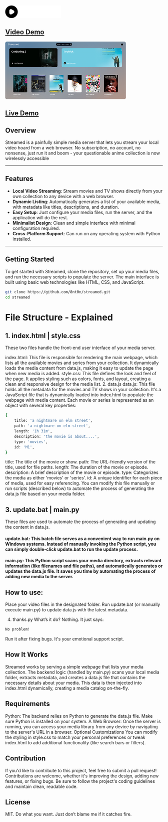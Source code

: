 ![Icon](https://raw.githubusercontent.com/8nt0n/streamed/main/src/icon.png)


## [Video Demo](https://www.youtube.com/watch?v=EzZ0E9ARLbg)

![Screenshot](https://raw.githubusercontent.com/8nt0n/8nt0n/refs/heads/main/github%20desc/demo_screenshot.png)

## [Live Demo](https://streamed-demo.netlify.app/)

## Overview

Streamed is a painfully simple media server that lets you stream your local video hoard from a web browser. No subscription, no account, no nonsense, just run it and boom - your questionable anime collection is now wirelessly accessible

---

## Features
- **Local Video Streaming**: Stream movies and TV shows directly from your own collection to any device with a web browser.
- **Dynamic Listing**: Automatically generates a list of your available media, with metadata like titles, descriptions, and duration.
- **Easy Setup**: Just configure your media files, run the server, and the application will do the rest.
- **Minimalist Design**: Clean and simple interface with minimal configuration required.
- **Cross-Platform Support**: Can run on any operating system with Python installed.

---

## Getting Started

To get started with Streamed, clone the repository, set up your media files, and run the necessary scripts to populate the server. The main interface is built using basic web technologies like HTML, CSS, and JavaScript.

```bash
git clone https://github.com/8nt0n/streamed.git
cd streamed
```

# File Structure - Explained
## 1. index.html | style.css
These two files handle the front-end user interface of your media server.

index.html: This file is responsible for rendering the main webpage, which lists all the available movies and series from your collection. It dynamically loads the media content from data.js, making it easy to update the page when new media is added.
style.css: This file defines the look and feel of the page. It applies styling such as colors, fonts, and layout, creating a clean and responsive design for the media list.
2. data.js
data.js: This file holds all the metadata for the movies and TV shows in your collection. It's a JavaScript file that is dynamically loaded into index.html to populate the webpage with media content.
Each movie or series is represented as an object with several key properties:

```bash
{
    title: 'a nightmare on elm street',
    path: 'a-nightmare-on-elm-street',
    length: '1h 31m',
    description: 'the movie is about....',
    type: 'movies',
    id: 'M1',
}
```

title: The title of the movie or show.
path: The URL-friendly version of the title, used for file paths.
length: The duration of the movie or episode.
description: A brief description of the movie or episode.
type: Categorizes the media as either 'movies' or 'series'.
id: A unique identifier for each piece of media, used for easy referencing.
You can modify this file manually or run scripts (described below) to automate the process of generating the data.js file based on your media folder.

## 3. update.bat | main.py
These files are used to automate the process of generating and updating the content in data.js.

#### update.bat: This batch file serves as a convenient way to run main.py on Windows systems. Instead of manually invoking the Python script, you can simply double-click update.bat to run the update process.

#### main.py: This Python script scans your media directory, extracts relevant information (like filenames and file paths), and automatically generates or updates the data.js file. It saves you time by automating the process of adding new media to the server.

## How to use:
Place your video files in the designated folder.
Run update.bat (or manually execute main.py) to update data.js with the latest metadata.

4. thanks.py
What’s it do? Nothing. It just says:


```bash
No problem!
```
Run it after fixing bugs. It's your emotional support script.


## How It Works
Streamed works by serving a simple webpage that lists your media collection. The backend logic (handled by main.py) scans your local media folder, extracts metadata, and creates a data.js file that contains the necessary details about your media. This data is then injected into index.html dynamically, creating a media catalog on-the-fly.

## Requirements
Python: The backend relies on Python to generate the data.js file. Make sure Python is installed on your system.
A Web Browser: Once the server is running, you can access your media library from any device by navigating to the server's URL in a browser.
Optional Customizations
You can modify the styling in style.css to match your personal preferences or tweak index.html to add additional functionality (like search bars or filters).

## Contribution
If you'd like to contribute to this project, feel free to submit a pull request! Contributions are welcome, whether it's improving the design, adding new features, or fixing bugs. Be sure to follow the project's coding guidelines and maintain clean, readable code.

## License
MIT. Do what you want. Just don’t blame me if it catches fire.
